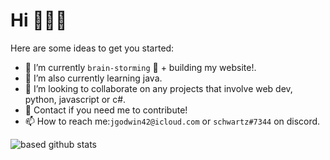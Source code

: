 # Hi 👋👋👋


Here are some ideas to get you started:

- 🔭 I’m currently `brain-storming` 🧠 + building my website!. 
- 🌱 I’m also currently learning java.
- 👯 I’m looking to collaborate on any projects that involve web dev, python, javascript or c#. 
- 💬 Contact if you need me to contribute!
- 📫 How to reach me:`jgodwin42@icloud.com` or  `schwartz#7344` on discord. 


![based github stats](https://github-readme-stats.vercel.app/api?username=schwarzercm&show_icons=true&theme=dark)

